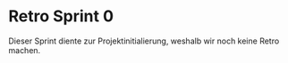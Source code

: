 # Retro Sprint 0

Dieser Sprint diente zur Projektinitialierung, weshalb wir noch keine Retro machen.
